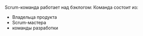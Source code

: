 Scrum-команда работает над бэклогом:
Команда состоит из:
- Владельца продукта
- Scrum-мастера
- команды разработки


